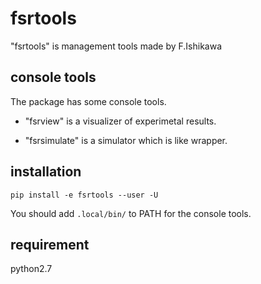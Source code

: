 # fsrtools
"fsrtools" is management tools made by F.Ishikawa

## console tools
The package has some console tools.

-  "fsrview" is a visualizer of experimetal results.

-  "fsrsimulate" is a simulator which is like wrapper.

## installation
`pip install -e fsrtools --user -U`

You should add `.local/bin/` to PATH for the console tools.

## requirement
python2.7

  



